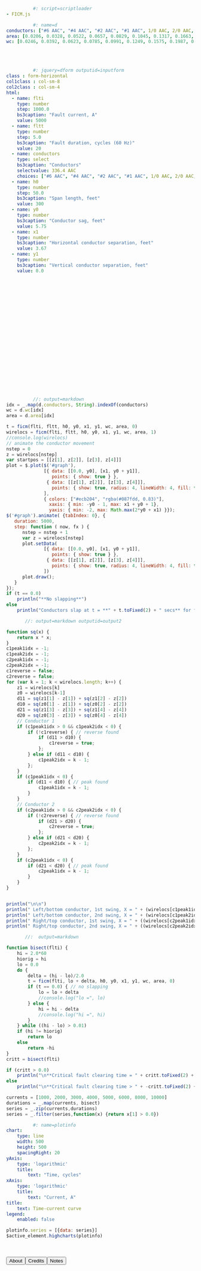

<!-- Script loader -->

```yaml
          #: script=scriptloader
- FICM.js
```

<!-- Conductor data  -->

```yaml 
          #: name=d
conductors: ["#6 AAC", "#4 AAC", "#2 AAC", "#1 AAC", 1/0 AAC, 2/0 AAC, 3/0 AAC, 4/0 AAC, 250 AAC, 266.8 AAC, 300 AAC, 336.4 AAC, 350 AAC, 397.5 AAC, 450 AAC, 477 AAC, 500 AAC, 556.5 AAC, 700 AAC, 715.5 AAC, 750 AAC, 795 AAC, 874.5 AAC, 900 AAC, 954 AAC, 1000 AAC, "#6 ACSR", "#4 ACSR", "#2 ACSR", "#1 ACSR", 1/0 ACSR, 2/0 ACSR, 3/0 ACSR, 4/0 ACSR, 336.4 ACSR, 397.5 ACSR, 477 ACSR, "#6 Cu", "#5 Cu", "#4 Cu", "#3 Cu", "#2 Cu", "#1 Cu", "1/0 Cu", "2/0 Cu", "3/0 Cu", "4/0 Cu", "250 Cu", "350 Cu", "500 Cu"]
area: [0.0206, 0.0328, 0.0522, 0.0657, 0.0829, 0.1045, 0.1317, 0.1663, 0.1964, 0.2097, 0.2358, 0.2644, 0.2748, 0.3124, 0.3534, 0.3744, 0.3926, 0.4369, 0.5494, 0.5622, 0.5892, 0.6245, 0.6874, 0.7072, 0.7495, 0.7854, 0.0206, 0.0328, 0.0522, 0.0657, 0.0829, 0.1045, 0.1317, 0.1663, 0.2644, 0.3124, 0.3744, 0.02061675, 0.02599674, 0.032782596, 0.041335602, 0.052126998, 0.065887206, 0.0828597, 0.10453674, 0.13179012, 0.16619064, 0.19635, 0.27489, 0.3927]
wc: [0.0246, 0.0392, 0.0623, 0.0785, 0.0991, 0.1249, 0.1575, 0.1987, 0.2347, 0.2506, 0.2818, 0.316, 0.3284, 0.3734, 0.4224, 0.4475, 0.4692, 0.5221, 0.6566, 0.672, 0.7043, 0.7464, 0.821, 0.8452, 0.8958, 0.9387, 0.036, 0.0574, 0.0912, 0.115, 0.145, 0.183, 0.23, 0.291, 0.462, 0.546, 0.517, 0.08, 0.101, 0.128, 0.161, 0.203, 0.258, 0.326, 0.411, 0.518, 0.653, 0.772, 1.081, 1.544]
```

<br/>
<br/>

<!-- Input form -->

```yaml
          #: jquery=dform outputid=inputform
class : form-horizontal
col1class : col-sm-8
col2class : col-sm-4
html:
  - name: flti
    type: number
    step: 1000.0
    bs3caption: "Fault current, A"
    value: 5000
  - name: fltt
    type: number
    step: 5.0
    bs3caption: "Fault duration, cycles (60 Hz)"
    value: 20
  - name: conductors
    type: select
    bs3caption: "Conductors"
    selectvalue: 336.4 AAC
    choices: ["#6 AAC", "#4 AAC", "#2 AAC", "#1 AAC", 1/0 AAC, 2/0 AAC, 3/0 AAC, 4/0 AAC, 250 AAC, 266.8 AAC, 300 AAC, 336.4 AAC, 350 AAC, 397.5 AAC, 450 AAC, 477 AAC, 500 AAC, 556.5 AAC, 700 AAC, 715.5 AAC, 750 AAC, 795 AAC, 874.5 AAC, 900 AAC, 954 AAC, 1000 AAC, "#6 ACSR", "#4 ACSR", "#2 ACSR", "#1 ACSR", 1/0 ACSR, 2/0 ACSR, 3/0 ACSR, 4/0 ACSR, 336.4 ACSR, 397.5 ACSR, 477 ACSR, "#6 Cu", "#5 Cu", "#4 Cu", "#3 Cu", "#2 Cu", "#1 Cu", "1/0 Cu", "2/0 Cu", "3/0 Cu", "4/0 Cu", "250 Cu", "350 Cu", "500 Cu"]
  - name: h0
    type: number
    step: 50.0
    bs3caption: "Span length, feet"
    value: 300
  - name: y0
    type: number
    bs3caption: "Conductor sag, feet"
    value: 5.75
  - name: x1
    type: number
    bs3caption: "Horizontal conductor separation, feet"
    value: 3.67
  - name: y1
    type: number
    bs3caption: "Vertical conductor separation, feet"
    value: 0.0
```

<div class = "row">
<div class = "col-md-7">
<div id = "inputform">
</div>
</div>
<div class = "col-md-1">
</div>

<div class = "col-md-4">
<div id="graph" style='width:300px; height:300px;'></div>
</div>
</div>

<!-- Main animation/calculation -->

```js
          //: output=markdown
idx = _.map(d.conductors, String).indexOf(conductors)
wc = d.wc[idx]
area = d.area[idx]

t = ficm(flti, fltt, h0, y0, x1, y1, wc, area, 0)
wirelocs = ficm(flti, fltt, h0, y0, x1, y1, wc, area, 1)
//console.log(wirelocs)
// animate the conductor movement
nstep = 0
z = wirelocs[nstep]
var startpos = [[z[1], z[2]], [z[3], z[4]]]
plot = $.plot($('#graph'),
              [{ data: [[0.0, y0], [x1, y0 + y1]],
                 points: { show: true } },
               { data: [[z[1], z[2]], [z[3], z[4]]],
                 points: { show: true, radius: 4, lineWidth: 4, fill: true, fillColor: false } },
              ],
              { colors: ["#ecb204", "rgba(#087fdd, 0.83)"],
                xaxis: { min: -y0 - 1, max: x1 + y0 + 1},
                yaxis: { min: -2, max: Math.max(2*y0 + x1) }});
$('#graph').animate( {tabIndex: 0}, {
   duration: 5000,
   step: function ( now, fx ) {
      nstep = nstep + 1
      var z = wirelocs[nstep]
      plot.setData( 
              [{ data: [[0.0, y0], [x1, y0 + y1]],
                 points: { show: true } },
               { data: [[z[1], z[2]], [z[3], z[4]]],
                 points: { show: true, radius: 4, lineWidth: 4, fill: true, fillColor: false } },
              ])
      plot.draw();
   }
});
if (t == 0.0)
    println("**No slapping**")
else
    println("Conductors slap at t = **" + t.toFixed(2) + " secs** for fault duration = **" + fltt.toFixed(1) + " cycles**.")
```

<div style="line-height: 0.6em; ">
<small>
<div id="output2"></div>
</small>
</div>

<!-- Conductor position calculations -->

```js 
       //: output=markdown outputid=output2

function sq(x) {
    return x * x;
}
c1peak1idx = -1;
c1peak2idx = -1;
c2peak1idx = -1;
c2peak2idx = -1;
c1reverse = false;
c2reverse = false;
for (var k = 1; k < wirelocs.length; k++) {
    z1 = wirelocs[k]
    z0 = wirelocs[k-1]
    d11 = sq(z1[1] - z[1]) + sq(z1[2] - z[2])
    d10 = sq(z0[1] - z[1]) + sq(z0[2] - z[2])
    d21 = sq(z1[3] - z[3]) + sq(z1[4] - z[4])
    d20 = sq(z0[3] - z[3]) + sq(z0[4] - z[4])
    // Conductor 1
    if (c1peak1idx > 0 && c1peak2idx < 0) {
        if (!c1reverse) { // reverse found
            if (d11 > d10) {
                c1reverse = true;
            };
        } else if (d11 < d10) {
            c1peak2idx = k - 1;
        };
    }
    if (c1peak1idx < 0) {
        if (d11 < d10) { // peak found
            c1peak1idx = k - 1;
        }
    }
    // Conductor 2
    if (c2peak1idx > 0 && c2peak2idx < 0) {
        if (!c2reverse) { // reverse found
            if (d21 > d20) {
                c2reverse = true;
            };
        } else if (d21 < d20) {
            c2peak2idx = k - 1;
        };
    }
    if (c2peak1idx < 0) {
        if (d21 < d20) { // peak found
            c2peak1idx = k - 1;
        }
    }
}


println("\n\n")
println(" Left/bottom conductor, 1st swing, X = " + (wirelocs[c1peak1idx][1]).toFixed(1) + " ft, Y = " + (wirelocs[c1peak1idx][2]).toFixed(1) + " ft @ " + Math.round(60*wirelocs[c1peak1idx][0]) + " cycles\n");
println(" Left/bottom conductor, 2nd swing, X = " + (wirelocs[c1peak2idx][1]).toFixed(1) + " ft, Y = " + (wirelocs[c1peak2idx][2]).toFixed(1) + " ft @ " + Math.round(60*wirelocs[c1peak2idx][0]) + " cycles\n\n");
println(" Right/top conductor, 1st swing, X = " + ((wirelocs[c2peak1idx][3] - z[3])).toFixed(1) + " ft, Y = " + ((wirelocs[c2peak1idx][4] - z[4])).toFixed(1) + " ft @ " + Math.round(60*wirelocs[c2peak1idx][0]) + " cycles\n\n");
println(" Right/top conductor, 2nd swing, X = " + ((wirelocs[c2peak2idx][3] - z[3])).toFixed(1) + " ft, Y = " + ((wirelocs[c2peak2idx][4] - z[4])).toFixed(1) + " ft @ " + Math.round(60*wirelocs[c2peak2idx][0]) + " cycles\n\n");
```

<!-- Find critical clearing times -->

```js
       //:  output=markdown

function bisect(flti) {
    hi = 2.0*60
    hiorig = hi
    lo = 0.0
    do {
        delta = (hi - lo)/2.0
        t = ficm(flti, lo + delta, h0, y0, x1, y1, wc, area, 0)
        if (t == 0.0) { // no slapping
            lo = lo + delta
            //console.log("lo =", lo)
        } else {
            hi = hi - delta
            //console.log("hi =", hi)
        }
    } while ((hi - lo) > 0.01)    
    if (hi != hiorig)
        return lo
    else
        return -hi
}
critt = bisect(flti)

if (critt > 0.0)
    println("\n**Critical fault clearing time = " + critt.toFixed(2) + " cycles**.")
else
    println("\n**Critical fault clearing time > " + -critt.toFixed(2) + " cycles**.")

currents = [1000, 2000, 3000, 4000, 5000, 6000, 8000, 10000]    
durations = _.map(currents, bisect)
series = _.zip(currents,durations)
series = _.filter(series,function(x) {return x[1] > 0.0})
```

<!-- Plotting info -->

```yaml
          #: name=plotinfo
chart:
    type: line
    width: 500
    height: 500
    spacingRight: 20
yAxis:
    type: 'logarithmic'
    title:
        text: "Time, cycles"
xAxis:
    type: 'logarithmic'
    title:
        text: "Current, A"
title:
    text: Time-current curve
legend:
    enabled: false
```

<!-- Make the plot -->

```js
plotinfo.series = [{data: series}]
$active_element.highcharts(plotinfo)
```
<br/><br/>
<button class="btn btn-primary" type="button" onclick="$('#about').slideToggle();">About</button><button class="btn btn-primary" type="button" onclick="$('#credits').slideToggle();">Credits</button><button class="btn btn-primary" type="button" onclick="$('#notes').slideToggle();">Notes</button>
<div id="about" style="display:none;">
This app models slapping between two conductors for a line-to-line
fault involving these conductors. Enter the conductor and line
characteristics, the fault information, and the relative conductor
positions. The critical clearing time is the fault duration at which
conductors swing enough to (nearly) touch.
<br/><br/>
</div>


<div id="credits" style="display:none;">
This app was adapted from C++ code by D. J. Ward [1] which in turn was
adapted from FORTRAN code by J. R. Stewart [2].

[1] Ward, D. J., "Overhead distribution conductor motion due to
short-circuit forces," *IEEE Transactions on Power Delivery*, vol. 18,
no. 4, pp. 1534-1538, 2003.

[2] EPRI, *Transmission Line Reference Book: 115 - 138 kV Compact Line
Design*, Second ed, Electric Power Research Institute, Palo Alto,
California, 1978.
<br/><br/>
</div>
<div id="notes" style="display:none;">
The magnetic field from fault current produces forces between
conductors all along the circuit from the substation to the initial
fault location. These forces can cause conductors to swing. If they
swing together, a second fault can occur upstream of the initial
fault. The main scenario that causes the most issues is where the
initial fault is downstream of a recloser, and a follow-on fault
occurs upstream of the recloser and trips the circuit breaker.

The animation at the right is a view along the length of the line. The two
stationary conductor positions at the pole are shown in yellow. The two blue
circles that move are the conductor positions at the center of the span.

Conductor motion is a function of fault current, fault duration, phase
spacings, span lengths, and conductor sag. A line-to-line fault causes
the most force between two conductors. This app only models
line-to-line faults. The force from fault current pushes conductors
away from each other. Once the fault is cleared, the conductors can
swing into each other.

You can get some crazy answers with large forces (high fault currents
and/or long durations), especially for smaller conductors. The
conductor animations should show this.

This model is likely to be most accurate with horizontal spacings.
Vertical clearance definitely helps as you will see from the
animations and the critical clearing curves. However, there are some
cases with vertical spacing that show no slapping that probably would
touch in real life. Again, use your judgement, and review the
animations. EPRI laboratory testing has shown cases where longer
clearing times reduce slapping on vertical designs. This effect means
that the calculations for critical currents with the existing
algorithm are incorrect for vertical designs. The physics of motion is
still in the ballpark of being correct for vertical designs.

To see the code that does the majority of the calculations, see
[here](https://github.com/powerdistribution/powerdistribution.github.io/blob/master/calculators/FICM.js). To
see the user interface, page calculation code, see
[here](conductor_slapping.md).
<p>This code is free and open source under
        the <a href="LICENSE.txt">MIT license</a>. See
        <a href="https://github.com/powerdistribution/powerdistribution.github.io/tree/master/calculators">here</a>
        for source code. NO WARRANTY. This app works best with recent versions of
        Firefox or Chrome. It may work with at least Internet Explorer
        version 11. File bugs or feature
        requests <a href="https://github.com/powerdistribution/powerdistribution.github.io/issues">here</a>
        or email <a href="mailto:tshort@epri.com">me</a></p>
</div>
